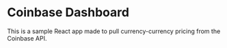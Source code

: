 # Coinbase Dashboard

This is a sample React app made to pull currency-currency pricing from the Coinbase API.
